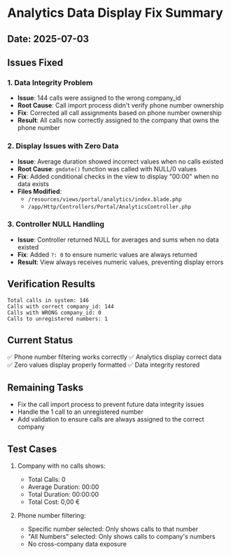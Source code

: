 # Analytics Data Display Fix Summary

## Date: 2025-07-03

## Issues Fixed

### 1. Data Integrity Problem
- **Issue**: 144 calls were assigned to the wrong company_id
- **Root Cause**: Call import process didn't verify phone number ownership
- **Fix**: Corrected all call assignments based on phone number ownership
- **Result**: All calls now correctly assigned to the company that owns the phone number

### 2. Display Issues with Zero Data
- **Issue**: Average duration showed incorrect values when no calls existed
- **Root Cause**: `gmdate()` function was called with NULL/0 values
- **Fix**: Added conditional checks in the view to display "00:00" when no data exists
- **Files Modified**:
  - `/resources/views/portal/analytics/index.blade.php`
  - `/app/Http/Controllers/Portal/AnalyticsController.php`

### 3. Controller NULL Handling
- **Issue**: Controller returned NULL for averages and sums when no data existed
- **Fix**: Added `?: 0` to ensure numeric values are always returned
- **Result**: View always receives numeric values, preventing display errors

## Verification Results

```
Total calls in system: 146
Calls with correct company_id: 144
Calls with WRONG company_id: 0
Calls to unregistered numbers: 1
```

## Current Status
✅ Phone number filtering works correctly
✅ Analytics display correct data
✅ Zero values display properly formatted
✅ Data integrity restored

## Remaining Tasks
- Fix the call import process to prevent future data integrity issues
- Handle the 1 call to an unregistered number
- Add validation to ensure calls are always assigned to the correct company

## Test Cases
1. Company with no calls shows:
   - Total Calls: 0
   - Average Duration: 00:00
   - Total Duration: 00:00:00
   - Total Cost: 0,00 €

2. Phone number filtering:
   - Specific number selected: Only shows calls to that number
   - "All Numbers" selected: Only shows calls to company's numbers
   - No cross-company data exposure